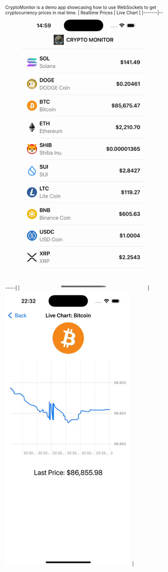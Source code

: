 CryptoMonitor is a demo app showcasing how to use WebSockets to get cryptocurrency prices in real time.
| Realtime Prices | Live Chart |
|-------|-------|
| <img src="https://github.com/nguyenbakim/CryptoMonitor/blob/main/CryptoMonitor.gif" width="400px"> | <img src="https://github.com/nguyenbakim/CryptoMonitor/blob/main/LiveChat.gif" width="400px"> |

